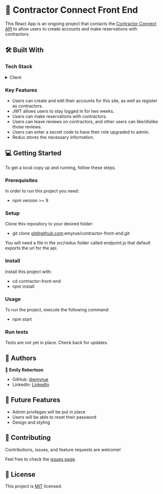 <!-- PROJECT DESCRIPTION -->

# 📖 Contractor Connect Front End

This React App is an ongoing project that contacts the <a href="https://github.com/emyrue/contractor_api/">Contractor Connect API</a> to allow users to create accounts and make reservations with contractors.

## 🛠 Built With

### Tech Stack

<details>
  <summary>Client</summary>
  <ul>
    <li><a href="https://reactjs.org/">React.js</a></li>
    <li><a href="https://redux.js.org/">Redux.js</a></li>
  </ul>
</details>

</details>

<!-- Features -->

### Key Features

- Users can create and edit their accounts for this site, as well as register as contractors.
- JWT allows users to stay logged in for two weeks.
- Users can make reservations with contractors.
- Users can leave reviews on contractors, and other users can like/dislike those reviews.
- Users can enter a secret code to have their role upgraded to admin.
- Redux stores the necessary information.

<!-- GETTING STARTED -->

## 💻 Getting Started

To get a local copy up and running, follow these steps.

### Prerequisites

In order to run this project you need:

- npm version >= 9

### Setup

Clone this repository to your desired folder:

- git clone git@github.com:emyrue/contractor-front-end.git

You will need a file in the src/redux folder called endpoint.js that default exports the url for the api.

### Install

Install this project with:

- cd contractor-front-end
- npm install

### Usage

To run the project, execute the following command:

- npm start

### Run tests

Tests are not yet in place. Check back for updates.

## 👥 Authors

👤 **Emily Robertson**

- GitHub: [@emyrue](https://github.com/emyrue)
- LinkedIn: [LinkedIn](https://www.linkedin.com/in/emilyruthrobertson/)

<!-- FUTURE FEATURES -->

## 🔭 Future Features

- Admin privileges will be put in place
- Users will be able to reset their password
- Design and styling

<!-- CONTRIBUTING -->

## 🤝 Contributing <a name="contributing"></a>

Contributions, issues, and feature requests are welcome!

Feel free to check the [issues page](../../issues/).

<!-- LICENSE -->

## 📝 License <a name="license"></a>

This project is [MIT](./MIT.md) licensed.
